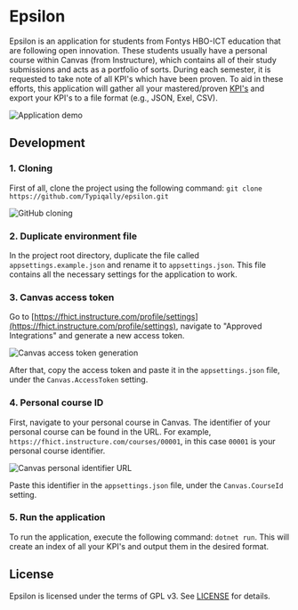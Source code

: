 # Epsilon
Epsilon is an application for students from Fontys HBO-ICT education that are following open innovation.
These students usually have a personal course within Canvas (from Instructure), which contains all of their study submissions and acts as a portfolio of sorts.
During each semester, it is requested to take note of all KPI's which have been proven.
To aid in these efforts, this application will gather all your mastered/proven [KPI's](https://hbo-i.nl/domeinbeschrijving/) and export your KPI's to a file format (e.g., JSON, Exel, CSV).

![Application demo](https://i.imgur.com/xe9C939.gif)

## Development

### 1. Cloning

First of all, clone the project using the following command: `git clone https://github.com/Typiqally/epsilon.git`

![GitHub cloning](https://i.imgur.com/wVNiZsk.png)

### 2. Duplicate environment file

In the project root directory, duplicate the file called `appsettings.example.json` and rename it to `appsettings.json`.
This file contains all the necessary settings for the application to work.

### 3. Canvas access token

Go to [https://fhict.instructure.com/profile/settings](https://fhict.instructure.com/profile/settings), navigate to "Approved Integrations" and generate a new access token.

![Canvas access token generation](https://i.imgur.com/0ukmuMF.png)

After that, copy the access token and paste it in the `appsettings.json` file, under the `Canvas.AccessToken` setting.

### 4. Personal course ID

First, navigate to your personal course in Canvas. The identifier of your personal course can be found in the URL.
For example, `https://fhict.instructure.com/courses/00001`, in this case `00001` is your personal course identifier.

![Canvas personal identifier URL](https://i.imgur.com/BkjDNtB.png)

Paste this identifier in the `appsettings.json` file, under the `Canvas.CourseId` setting.

### 5. Run the application

To run the application, execute the following command: `dotnet run`.
This will create an index of all your KPI's and output them in the desired format.

## License

Epsilon is licensed under the terms of GPL v3. See [LICENSE](LICENSE) for details.

